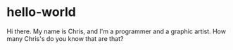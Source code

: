 # hello-world
Hi there. My name is Chris, and I'm a programmer and a graphic artist.
How many Chris's do you know that are that?
